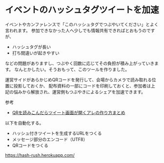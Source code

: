 # イベントのハッシュタグツイートを加速
イベントやカンファレンスで「このハッシュタグでつぶやいてください」とよく言われます。
参加できなかった人へ少しでも情報共有できればとおもうのですが、

- ハッシュタグが長い
- 打ち間違いが起きやすい

などの問題がありますし、つぶやく回数に応じてその負担が積み上がっていきます。
なんとかしたい。そうおもって、このツールを作りました。

運営サイドがあらかじめQRコードを発行して、会場からカメラで読み取れる位置に投影しておくか、
配布資料の一部にコードを印刷しておくと、参加者は上記の悩みから解放され、運営側もつぶやきによるシェアを加速できます。

参考
- [QRを読みこんだらツイート画面が開くアレの作り方まとめ](https://matome.naver.jp/odai/2145647751444573301/2145647915746320903)

以下を自動化する。
- ハッシュ付きツイートを生成するURLをつくる
- メッセージ部分のエンコード（UTF8）
- QRコードをつくる

https://hash-rush.herokuapp.com/
